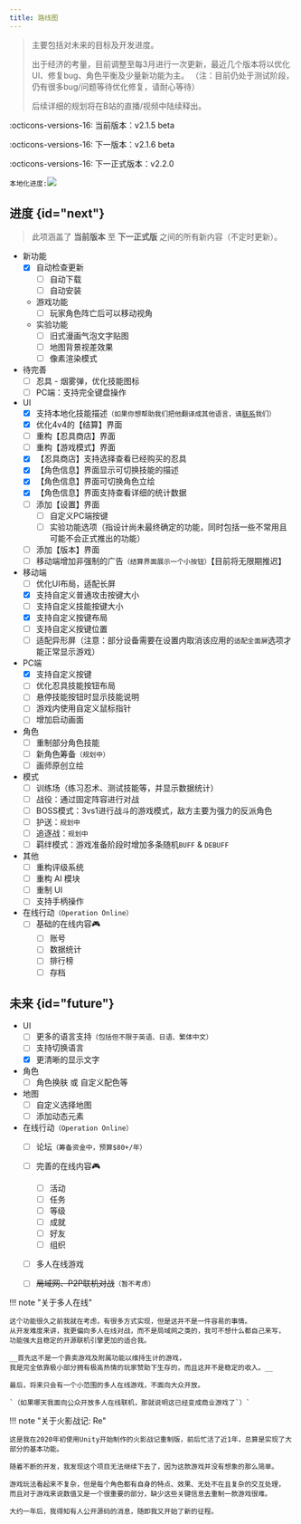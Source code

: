 ```yaml
---
title: 路线图
---
```


> 主要包括对未来的目标及开发进度。
>
> 出于经济的考量，目前调整至每3月进行一次更新，最近几个版本将以优化UI、修复bug、角色平衡及少量新功能为主。
> （注：目前仍处于测试阶段，仍有很多bug/问题等待优化修复，请耐心等待）
>
> 后续详细的规划将在B站的直播/视频中陆续释出。

:octicons-versions-16: 当前版本：v2.1.5 beta

:octicons-versions-16: 下一版本：v2.1.6 beta

:octicons-versions-16: 下一正式版本：v2.2.0

`本地化进度:`<a title="Crowdin" target="_blank" href="https://zh.crowdin.com/project/nsv2"><img src="https://badges.crowdin.net/nsv2/localized.svg"></a>


## 进度 {id="next"}

> 此项涵盖了 __当前版本__ 至 __下一正式版__ 之间的所有新内容（不定时更新）。

- 新功能
    - [x] 自动检查更新
        - [ ] 自动下载
        - [ ] 自动安装
    - 游戏功能
        - [ ] 玩家角色阵亡后可以移动视角
    - 实验功能
        - [ ] 旧式漫画气泡文字贴图
        - [ ] 地图背景视差效果
        - [ ] 像素渲染模式
- 待完善
    - [ ] 忍具 - 烟雾弹，优化技能图标
    - [ ] PC端：支持完全键盘操作
- UI
    - [x] 支持本地化技能描述`（如果你想帮助我们把他翻译成其他语言，请`[`联系`](../about/index.md#contact)`我们）`
    - [x] 优化4v4的【结算】界面
    - [ ] 重构【忍具商店】界面
    - [ ] 重构【游戏模式】界面
    - [x] 【忍具商店】支持选择查看已经购买的忍具
    - [x] 【角色信息】界面显示可切换技能的描述
    - [x] 【角色信息】界面可切换角色立绘
    - [x] 【角色信息】界面支持查看详细的统计数据
    - [ ] 添加【设置】界面
        - [ ] 自定义PC端按键
        - [ ] 实验功能选项（指设计尚未最终确定的功能，同时包括一些不常用且可能不会正式推出的功能）
    - [ ] 添加【版本】界面
    - [ ] 移动端增加非强制的广告`（结算界面展示一个小按钮）`【目前将无限期推迟】
- 移动端
    - [ ] 优化UI布局，适配长屏
    - [x] 支持自定义普通攻击按键大小
    - [ ] 支持自定义技能按键大小
    - [x] 支持自定义按键布局
    - [ ] 支持自定义按键位置
    - [ ] 适配异形屏（注意：部分设备需要在设置内取消该应用的`适配全面屏`选项才能正常显示游戏）
- PC端
    - [x] 支持自定义按键
    - [ ] 优化忍具技能按钮布局
    - [ ] 悬停技能按钮时显示技能说明
    - [ ] 游戏内使用自定义鼠标指针
    - [ ] 增加启动画面
- 角色
    - [ ] 重制部分角色技能
    - [ ] 新角色筹备`（规划中）`
    - [ ] 画师原创立绘
- 模式
    - [ ] 训练场（练习忍术、测试技能等，并显示数据统计）
    - [ ] 战役：通过固定阵容进行对战
    - [ ] BOSS模式：3vs1进行战斗的游戏模式，敌方主要为强力的反派角色
    - [ ] 护送：`规划中`
    - [ ] 追逐战：`规划中`
    - [ ] 羁绊模式：游戏准备阶段时增加多条随机`BUFF` & `DEBUFF`
- 其他
    - [ ] 重构评级系统
    - [ ] 重构 AI 模块
    - [ ] 重制 UI
    - [ ] 支持手柄操作
- 在线行动`（Operation Online）`
    - [ ] 基础的在线内容:video_game:
        - [ ] 账号
        - [ ] 数据统计
        - [ ] 排行榜
        - [ ] 存档

## 未来 {id="future"}

- UI
    - [ ] 更多的语言支持`（包括但不限于英语、日语、繁体中文）`
    - [ ] 支持切换语言
    - [x] 更清晰的显示文字
- 角色
    - [ ] 角色换肤 或 自定义配色等
- 地图
    - [ ] 自定义选择地图
    - [ ] 添加动态元素
- 在线行动`（Operation Online）`
    - [ ] 论坛`（筹备资金中，预算$80+/年）`
    - [ ] 完善的在线内容:video_game:
        - [ ] 活动
        - [ ] 任务
        - [ ] 等级
        - [ ] 成就
        - [ ] 好友
        - [ ] 组织
    - [ ] 多人在线游戏
    - [ ] ~~局域网、P2P联机对战~~`（暂不考虑）`


!!! note "关于多人在线"

    这个功能很久之前我就在考虑，有很多方式实现，但是这并不是一件容易的事情。
    从开发难度来讲，我更偏向多人在线对战，而不是局域网之类的，我可不想什么都自己来写，
    功能强大且稳定的开源联机引擎更加的适合我。

    __首先这不是一个靠卖游戏及附属功能以维持生计的游戏，
    我是完全依靠极小部分拥有极高热情的玩家赞助下生存的，而且这并不是稳定的收入。__

    最后，将来只会有一个小范围的多人在线游戏，不面向大众开放。

    `（如果哪天我面向公众开放多人在线联机，那就说明这已经变成商业游戏了`）`


!!! note "关于火影战记: Re"

    这是我在2020年初使用Unity开始制作的火影战记重制版，前后忙活了近1年，总算是实现了大部分的基本功能。

    随着不断的开发，我发现这个项目无法继续下去了，因为这款游戏并没有想象的那么简单。

    游戏玩法看起来不复杂，但是每个角色都有自身的特点、效果、无处不在且复杂的交互处理，
    而且对于游戏来说数值又是一个很重要的部分，缺少这些关键信息去重制一款游戏很难。

    大约一年后，我得知有人公开源码的消息，随即我又开始了新的征程。
